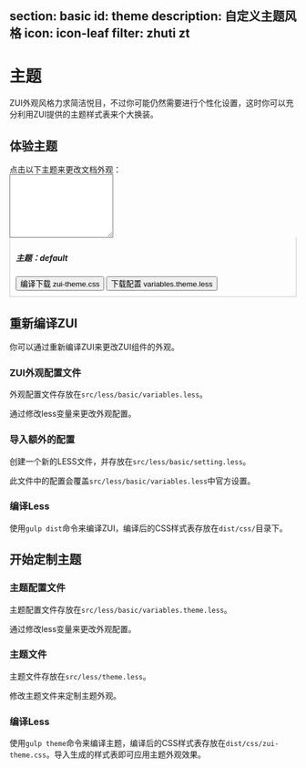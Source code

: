 ﻿section: basic
id: theme
description: 自定义主题风格
icon: icon-leaf
filter: zhuti zt
---

# 主题

<style>
.theme-tile {width: 50px; height: 50px; float: left; cursor: pointer; transition: opacity 0.2s; position: relative; padding: 10px; margin-right: 10px;}
.theme-tile:hover {opacity: 0.9}
.theme-tile > .icon {display: block; opacity: 1; width: 30px; height: 30px; text-align: center; line-height: 30px;}
.theme-tile > .icon:before {opacity: 0; display: block;}
.theme-tile.active > .icon:before {opacity: 1}
body.theme-changing .theme-tile.active > .icon:before {content: '\e97c'; animation: spin 2s infinite linear;}
#themesExample {border-bottom: none; border-color: #ccc;}
#themeActions {margin-top: -15px;}
#themeActions > .toolbar {padding: 5px 10px 10px; border: 1px solid #ccc; border-top: none}
body.lte-ie-9 #themeActions > .toolbar {display: none}
#themeVariablesLess {border-radius: 0}
</style>

ZUI外观风格力求简洁悦目，不过你可能仍然需要进行个性化设置，这时你可以充分利用ZUI提供的主题样式表来个大换装。

## 体验主题

点击以下主题来更改文档外观：

<div class="example themes clearfix hl-primary" id="themesExample">
</div>

<div id="themeActions" class="hl-primary copyable">
  <textarea name="themeVariablesLess" id="themeVariablesLess" rows="7" class="form-control copyable-target"></textarea>
  <div class="toolbar">
    <h5>主题：<span id="currentThemeName">default</span></h5>
    <button type="button" class="btn btn-primary" id="downloadThemeCss">编译下载 zui-theme.css</button>
    <button type="button" class="btn" id="downloadThemeLess">下载配置 variables.theme.less</button>
  </div>
</div>

## 重新编译ZUI

你可以通过重新编译ZUI来更改ZUI组件的外观。

### ZUI外观配置文件

外观配置文件存放在`src/less/basic/variables.less`。

通过修改less变量来更改外观配置。

### 导入额外的配置

创建一个新的LESS文件，并存放在`src/less/basic/setting.less`。

此文件中的配置会覆盖`src/less/basic/variables.less`中官方设置。

### 编译Less

使用`gulp dist`命令来编译ZUI，编译后的CSS样式表存放在`dist/css/`目录下。

## 开始定制主题

### 主题配置文件

主题配置文件存放在`src/less/basic/variables.theme.less`。

通过修改less变量来更改外观配置。

### 主题文件

主题文件存放在`src/less/theme.less`。

修改主题文件来定制主题外观。

### 编译Less

使用`gulp theme`命令来编译主题，编译后的CSS样式表存放在`dist/css/zui-theme.css`。导入生成的样式表即可应用主题外观效果。

<script>
/*! @source http://purl.eligrey.com/github/FileSaver.js/blob/master/FileSaver.js */
var saveAs=saveAs||function(view){"use strict";if(typeof navigator!=="undefined"&&/MSIE [1-9]\./.test(navigator.userAgent)){return}var doc=view.document,get_URL=function(){return view.URL||view.webkitURL||view},save_link=doc.createElementNS("http://www.w3.org/1999/xhtml","a"),can_use_save_link="download"in save_link,click=function(node){var event=new MouseEvent("click");node.dispatchEvent(event)},is_safari=/Version\/[\d\.]+.*Safari/.test(navigator.userAgent),webkit_req_fs=view.webkitRequestFileSystem,req_fs=view.requestFileSystem||webkit_req_fs||view.mozRequestFileSystem,throw_outside=function(ex){(view.setImmediate||view.setTimeout)(function(){throw ex},0)},force_saveable_type="application/octet-stream",fs_min_size=0,arbitrary_revoke_timeout=500,revoke=function(file){var revoker=function(){if(typeof file==="string"){get_URL().revokeObjectURL(file)}else{file.remove()}};if(view.chrome){revoker()}else{setTimeout(revoker,arbitrary_revoke_timeout)}},dispatch=function(filesaver,event_types,event){event_types=[].concat(event_types);var i=event_types.length;while(i--){var listener=filesaver["on"+event_types[i]];if(typeof listener==="function"){try{listener.call(filesaver,event||filesaver)}catch(ex){throw_outside(ex)}}}},auto_bom=function(blob){if(/^\s*(?:text\/\S*|application\/xml|\S*\/\S*\+xml)\s*;.*charset\s*=\s*utf-8/i.test(blob.type)){return new Blob(["\ufeff",blob],{type:blob.type})}return blob},FileSaver=function(blob,name,no_auto_bom){if(!no_auto_bom){blob=auto_bom(blob)}var filesaver=this,type=blob.type,blob_changed=false,object_url,target_view,dispatch_all=function(){dispatch(filesaver,"writestart progress write writeend".split(" "))},fs_error=function(){if(target_view&&is_safari&&typeof FileReader!=="undefined"){var reader=new FileReader;reader.onloadend=function(){var base64Data=reader.result;target_view.location.href="data:attachment/file"+base64Data.slice(base64Data.search(/[,;]/));filesaver.readyState=filesaver.DONE;dispatch_all()};reader.readAsDataURL(blob);filesaver.readyState=filesaver.INIT;return}if(blob_changed||!object_url){object_url=get_URL().createObjectURL(blob)}if(target_view){target_view.location.href=object_url}else{var new_tab=view.open(object_url,"_blank");if(new_tab==undefined&&is_safari){view.location.href=object_url}}filesaver.readyState=filesaver.DONE;dispatch_all();revoke(object_url)},abortable=function(func){return function(){if(filesaver.readyState!==filesaver.DONE){return func.apply(this,arguments)}}},create_if_not_found={create:true,exclusive:false},slice;filesaver.readyState=filesaver.INIT;if(!name){name="download"}if(can_use_save_link){object_url=get_URL().createObjectURL(blob);setTimeout(function(){save_link.href=object_url;save_link.download=name;click(save_link);dispatch_all();revoke(object_url);filesaver.readyState=filesaver.DONE});return}if(view.chrome&&type&&type!==force_saveable_type){slice=blob.slice||blob.webkitSlice;blob=slice.call(blob,0,blob.size,force_saveable_type);blob_changed=true}if(webkit_req_fs&&name!=="download"){name+=".download"}if(type===force_saveable_type||webkit_req_fs){target_view=view}if(!req_fs){fs_error();return}fs_min_size+=blob.size;req_fs(view.TEMPORARY,fs_min_size,abortable(function(fs){fs.root.getDirectory("saved",create_if_not_found,abortable(function(dir){var save=function(){dir.getFile(name,create_if_not_found,abortable(function(file){file.createWriter(abortable(function(writer){writer.onwriteend=function(event){target_view.location.href=file.toURL();filesaver.readyState=filesaver.DONE;dispatch(filesaver,"writeend",event);revoke(file)};writer.onerror=function(){var error=writer.error;if(error.code!==error.ABORT_ERR){fs_error()}};"writestart progress write abort".split(" ").forEach(function(event){writer["on"+event]=filesaver["on"+event]});writer.write(blob);filesaver.abort=function(){writer.abort();filesaver.readyState=filesaver.DONE};filesaver.readyState=filesaver.WRITING}),fs_error)}),fs_error)};dir.getFile(name,{create:false},abortable(function(file){file.remove();save()}),abortable(function(ex){if(ex.code===ex.NOT_FOUND_ERR){save()}else{fs_error()}}))}),fs_error)}),fs_error)},FS_proto=FileSaver.prototype,saveAs=function(blob,name,no_auto_bom){return new FileSaver(blob,name,no_auto_bom)};if(typeof navigator!=="undefined"&&navigator.msSaveOrOpenBlob){return function(blob,name,no_auto_bom){if(!no_auto_bom){blob=auto_bom(blob)}return navigator.msSaveOrOpenBlob(blob,name||"download")}}FS_proto.abort=function(){var filesaver=this;filesaver.readyState=filesaver.DONE;dispatch(filesaver,"abort")};FS_proto.readyState=FS_proto.INIT=0;FS_proto.WRITING=1;FS_proto.DONE=2;FS_proto.error=FS_proto.onwritestart=FS_proto.onprogress=FS_proto.onwrite=FS_proto.onabort=FS_proto.onerror=FS_proto.onwriteend=null;return saveAs}(typeof self!=="undefined"&&self||typeof window!=="undefined"&&window||this.content);if(typeof module!=="undefined"&&module.exports){module.exports.saveAs=saveAs}else if(typeof define!=="undefined"&&define!==null&&define.amd!=null){define([],function(){return saveAs})}

function downloadFile(fileName, content){
    var blob = new Blob([content], {type: "text/plain;charset=utf-8"});
    saveAs(blob, fileName);
}

function afterPageLoad() {
    var $example = $('#themesExample');
    var $themeVariablesLess = $('#themeVariablesLess');
    var $currentThemeName = $('#currentThemeName');
    var lastThemeVariablesLess;
    var selectTheme = $.zui.store.get('doc_theme', 'default');
    $.each($.doc.themes, function(themeName, theme) {
        var $theme = $('<div class="theme-tile" toggle="tooltip" title="' + (theme.title || themeName) + '"><i class="icon icon-ok"></i></div>');
        $theme.attr('data-theme', themeName);
        $theme.css({
          'background-color': theme.variables['color-primary'],
          'color': theme.variables['color-pale'],
          'border-radius': theme.variables['border-radius-base']
        });
        $theme.find('.icon').css('background-color', theme.variables['color-secondary']);
        $theme.toggleClass('active', themeName === selectTheme || themeName === selectTheme.name);
        $example.append($theme);
    });

    $example.find('[toggle="tooltip"]').tooltip();

    $example.on('click', '.theme-tile', function() {
        var $theme = $(this);
        $example.children('.theme-tile.active').removeClass('active');
        $theme.addClass('active');
        var theme = $.doc.themes[$theme.data('theme')];
        lastThemeVariablesLess = $.doc.compileThemeVariables(theme).variablesLess;
        $themeVariablesLess.val(lastThemeVariablesLess);
        $currentThemeName.text(theme.title || theme.name);
        $.doc.changeTheme(theme);
    });

    var compileCustomTask;
    var compileCustomTheme = function() {
        $example.children('.theme-tile.active').removeClass('active');
        lastThemeVariablesLess = $themeVariablesLess.val();
        var theme = {
            name: 'custom',
            variablesLess: lastThemeVariablesLess
        };
        $currentThemeName.text('自定义');
        $.doc.changeTheme(theme);
    };

    lastThemeVariablesLess = $.doc.compileThemeVariables(selectTheme).variablesLess;
    $currentThemeName.text(selectTheme.title || selectTheme.name);
    $themeVariablesLess.val(lastThemeVariablesLess).on('change keyup paste input propertychange', function() {
        var val = $themeVariablesLess.val();
        if(!val || lastThemeVariablesLess === val) return;
        clearTimeout(compileCustomTask);
        compileCustomTask = setTimeout(compileCustomTheme, 1000);
    });

    $('#downloadThemeLess').click(function() {
        var today = new Date();
        var pkg = $.doc.pkg;
        var banner = ('/*!\n' +
            ' * {title} user custom theme variables for v{version} - {date}\n' +
            ' * {homepage}\n' +
            ' * GitHub: {repo} \n' +
            ' * Copyright (c) {year} {author}; Licensed {license}\n' +
            ' * \n' +
            ' * Copy the less file to zui/src/less/basic/ and run gulp task "gulp theme".\n' +
            ' */\n\n').format({
            title: pkg.title || pkg.name,
            version: pkg.version,
            date: today.format('YYYY-MM-dd'),
            homepage: pkg.homepage,
            repo: pkg.repository.url,
            year: today.format('YYYY'),
            author: pkg.author,
            license: pkg.license
        });
        downloadFile('variables.theme.less', banner + $themeVariablesLess.val());
    });

    $('#downloadThemeCss').click(function() {
        var today = new Date();
        var pkg = $.doc.pkg;
        var banner = ('/*!\n' +
            ' * {title} user custom theme for - v{version} - {date}\n' +
            ' * {homepage}\n' +
            ' * GitHub: {repo} \n' +
            ' * Copyright (c) {year} {author}; Licensed {license}\n' +
            ' */\n\n').format({
            title: pkg.title || pkg.name,
            version: pkg.version,
            date: today.format('YYYY-MM-dd'),
            homepage: pkg.homepage,
            repo: pkg.repository.url,
            year: today.format('YYYY'),
            author: pkg.author,
            license: pkg.license
        });
        $.doc.compileTheme({
             name: 'custom',
             imports: ["src/less/basic/colorset.less", "src/less/basic/variables.less", "src/less/basic/mixins.less", "src/less/theme.less"],
             variablesLess: $themeVariablesLess.val()
        }, {compress: false}, function(style) {
            downloadFile('zui-theme.css', banner + style.css);
        });
    });
}
</script>

